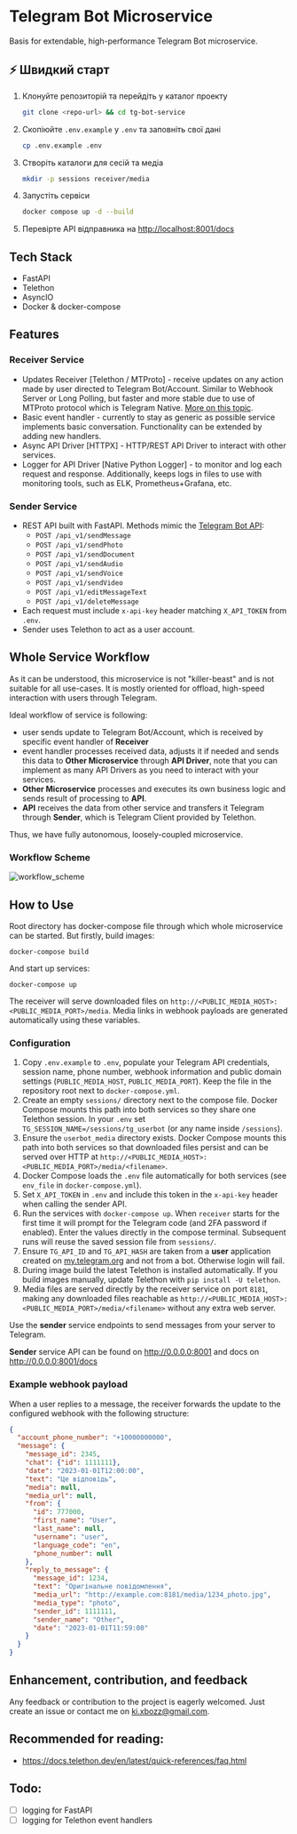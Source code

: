 # Telegram Bot Microservice
Basis for extendable, high-performance Telegram Bot microservice.

## ⚡ Швидкий старт
1. Клонуйте репозиторій та перейдіть у каталог проекту
   ```bash
   git clone <repo-url> && cd tg-bot-service
   ```
2. Скопіюйте `.env.example` у `.env` та заповніть свої дані
   ```bash
   cp .env.example .env
   ```
3. Створіть каталоги для сесій та медіа
   ```bash
   mkdir -p sessions receiver/media
   ```
4. Запустіть сервіси
   ```bash
   docker compose up -d --build
   ```
5. Перевірте API відправника на [http://localhost:8001/docs](http://localhost:8001/docs)

## Tech Stack
- FastAPI
- Telethon
- AsyncIO
- Docker & docker-compose


## Features

### Receiver Service
- Updates Receiver [Telethon / MTProto] - receive updates on any action made by user directed to Telegram Bot/Account. Similar to Webhook Server or Long Polling, but faster and more stable due to use of MTProto protocol which is Telegram Native. [More on this topic](https://docs.telethon.dev/en/latest/concepts/botapi-vs-mtproto.html#advantages-of-mtproto-over-bot-api).
- Basic event handler - currently to stay as generic as possible service implements basic conversation. Functionality can be extended by adding new handlers.
- Async API Driver [HTTPX] - HTTP/REST API Driver to interact with other services.
- Logger for API Driver [Native Python Logger] - to monitor and log each request and response. Additionally, keeps logs in files to use with monitoring tools, such as ELK, Prometheus+Grafana, etc.

### Sender Service
- REST API built with FastAPI. Methods mimic the [Telegram Bot API](https://core.telegram.org/bots/api):
    * `POST /api_v1/sendMessage`
    * `POST /api_v1/sendPhoto`
    * `POST /api_v1/sendDocument`
    * `POST /api_v1/sendAudio`
    * `POST /api_v1/sendVoice`
    * `POST /api_v1/sendVideo`
    * `POST /api_v1/editMessageText`
    * `POST /api_v1/deleteMessage`
- Each request must include `x-api-key` header matching `X_API_TOKEN` from `.env`.
- Sender uses Telethon to act as a user account.


## Whole Service Workflow
As it can be understood, this microservice is not "killer-beast" and is not suitable for all use-cases. It is mostly oriented for offload, high-speed interaction with users through Telegram.

Ideal workflow of service is following:
- user sends update to Telegram Bot/Account, which is received by specific event handler of **Receiver**
- event handler processes received data, adjusts it if needed and sends this data to **Other Microservice** through **API Driver**, note that you can implement as many API Drivers as you need to interact with your services.
- **Other Microservice** processes and executes its own business logic and sends result of processing to **API**.
- **API** receives the data from other service and transfers it Telegram through **Sender**, which is Telegram Client provided by Telethon.

Thus, we have fully autonomous, loosely-coupled microservice.

### Workflow Scheme

![workflow_scheme](diagrams/architecture.jpg)


## How to Use

Root directory has docker-compose file through which whole microservice can be started. But firstly, build images:
```shell
docker-compose build
```
And start up services:
```shell
docker-compose up
```

The receiver will serve downloaded files on `http://<PUBLIC_MEDIA_HOST>:<PUBLIC_MEDIA_PORT>/media`. Media links in webhook payloads are generated automatically using these variables.

### Configuration

1.  Copy `.env.example` to `.env`, populate your Telegram API credentials, session name, phone number, webhook information and public domain settings (`PUBLIC_MEDIA_HOST`, `PUBLIC_MEDIA_PORT`). Keep the file in the repository root next to `docker-compose.yml`.
2.  Create an empty `sessions/` directory next to the compose file. Docker Compose mounts this path into both services so they share one Telethon session.
   In your `.env` set `TG_SESSION_NAME=/sessions/tg_userbot` (or any name inside `/sessions`).
3.  Ensure the `userbot_media` directory exists. Docker Compose mounts this path
   into both services so that downloaded files persist and can be served over HTTP
   at `http://<PUBLIC_MEDIA_HOST>:<PUBLIC_MEDIA_PORT>/media/<filename>`.
4.  Docker Compose loads the `.env` file automatically for both services (see
   `env_file` in `docker-compose.yml`).
5.  Set `X_API_TOKEN` in `.env` and include this token in the `x-api-key` header when calling the sender API.
6.  Run the services with `docker-compose up`. When `receiver` starts for the first time it will prompt for the Telegram code (and 2FA password if enabled).
   Enter the values directly in the compose terminal. Subsequent runs will reuse the saved session file from `sessions/`.
7.  Ensure `TG_API_ID` and `TG_API_HASH` are taken from a **user** application created on [my.telegram.org](https://my.telegram.org) and not from a bot. Otherwise login will fail.
8.  During image build the latest Telethon is installed automatically. If you build images manually, update Telethon with `pip install -U telethon`.
9.  Media files are served directly by the receiver service on port `8181`, making
   any downloaded files reachable as
   `http://<PUBLIC_MEDIA_HOST>:<PUBLIC_MEDIA_PORT>/media/<filename>` without any
   extra web server.

Use the **sender** service endpoints to send messages from your server to Telegram.

**Sender** service API can be found on http://0.0.0.0:8001 and docs on http://0.0.0.0:8001/docs

### Example webhook payload

When a user replies to a message, the receiver forwards the update to the configured webhook with the following structure:

```json
{
  "account_phone_number": "+10000000000",
  "message": {
    "message_id": 2345,
    "chat": {"id": 1111111},
    "date": "2023-01-01T12:00:00",
    "text": "Це відповідь",
    "media": null,
    "media_url": null,
    "from": {
      "id": 777000,
      "first_name": "User",
      "last_name": null,
      "username": "user",
      "language_code": "en",
      "phone_number": null
    },
    "reply_to_message": {
      "message_id": 1234,
      "text": "Оригінальне повідомлення",
      "media_url": "http://example.com:8181/media/1234_photo.jpg",
      "media_type": "photo",
      "sender_id": 1111111,
      "sender_name": "Other",
      "date": "2023-01-01T11:59:00"
    }
  }
}
```


## Enhancement, contribution, and feedback
Any feedback or contribution to the project is eagerly welcomed. Just create an issue or contact me on ki.xbozz@gmail.com.


## Recommended for reading:
- https://docs.telethon.dev/en/latest/quick-references/faq.html


## Todo:
- [ ] logging for FastAPI
- [ ] logging for Telethon event handlers
